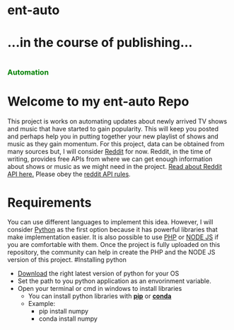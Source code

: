 # ent-auto
#  ...in the course of publishing...
# <h3 style="color: green!important;">Automation</h3>
# Welcome to my ent-auto Repo

This project is works on automating updates about newly arrived TV shows and music that have started to gain popularity. This will keep you posted and perhaps help you in putting together your new playlist of shows and music as they gain momentum. For this project, data can be obtained from many sources but, I will consider <a href="https://www.reddit.com/">Reddit</a> for now. Reddit, in the time of writing, provides free APIs from where we can get enough information about shows or music as we might need in the project. <a href="https://www.reddit.com/dev/api/">Read about Reddit API here.</a> Please obey the <a href="https://github.com/reddit-archive/reddit/wiki/API">reddit API rules</a>.

# Requirements
You can use different languages to implement this idea. However, I will consider <a href="https://www.python.org/">Python</a> as the first option because it has powerful libraries that make implementation easier. It is also possible to use <a href="https://www.php.net/">PHP</a> or <a href="https://nodejs.org/en/">NODE JS</a> if you are comfortable with them. Once the project is fully uploaded on this repository, the community can help in create the PHP and the NODE JS version of this project.
#Installing python
<ul>
    <li>
      <a href="https://www.python.org/downloads/">Download</a> the right latest version of python for your OS
  </li>
  <li>
      Set the path to you python application as an envorinment variable.
  </li>
  <li>
      Open your terminal or cmd in windows to install libraries
      <ul>
            <li>
                You can install python libraries with <u><b>pip</b></u> or <u><b>conda</b></u>
          </li>
          <li>
                Example:
              <ul>
                   <li>
                        pip install numpy
                  </li>
                  <li>
                      conda install numpy
                  </li>                  
              </ul>
          </li>
      </ul>
  </li>
</ul>

